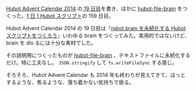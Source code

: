 [Hubot Advent Calendar 2014][hubot-adventar-2014] の[ 19 日目][hubot-adventar-2014-19]を書き、ほかに [hubot-file-brain][gh:bouzuya/hubot-file-brain] をつくった。[1 日 1 Hubot スクリプト][hubot-script-per-day]の 159 日目。

Hubot Advent Calendar 2014 の 19 日目は『[robot.brain を永続化する Hubot スクリプトをつくろう][hubot-adventar-2014-19]』いわゆる brain をつくってみた。実用的ではないけど、brain を dis るには十分な素材でした。

その説明用につくったものが [hubot-file-brain][gh:bouzuya/hubot-file-brain] 。テキストファイルに永続化するだけ。特に工夫なし。 `JSON.stringify` して `fs.writeFileSync` する感じ。

そろそろ、Hubot Advent Calendar も 2014 年も終わりが見えてきて、ほっとするような、焦るような、落ち着かない気持ちで居る。

[hubot-adventar-2014]: http://www.adventar.org/calendars/384
[hubot-adventar-2014-19]: http://qiita.com/bouzuya/items/ae1cb5610a64794bc522
[hubot-script-per-day]: https://blog.bouzuya.net/posts?tags=hubot-script-per-day
[gh:bouzuya/hubot-file-brain]: https://github.com/bouzuya/hubot-file-brain
